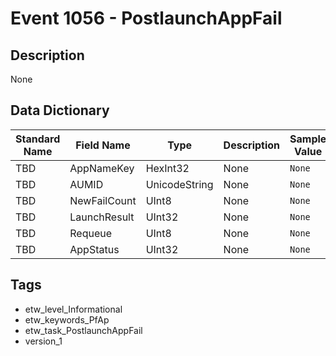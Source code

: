 # Event 1056 - PostlaunchAppFail

## Description
None

## Data Dictionary
|Standard Name|Field Name|Type|Description|Sample Value|
|---|---|---|---|---|
|TBD|AppNameKey|HexInt32|None|`None`|
|TBD|AUMID|UnicodeString|None|`None`|
|TBD|NewFailCount|UInt8|None|`None`|
|TBD|LaunchResult|UInt32|None|`None`|
|TBD|Requeue|UInt8|None|`None`|
|TBD|AppStatus|UInt32|None|`None`|

## Tags
* etw_level_Informational
* etw_keywords_PfAp
* etw_task_PostlaunchAppFail
* version_1